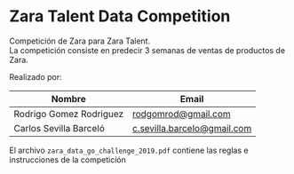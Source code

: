 # Zara Talent Data Competition

Competición de Zara para Zara Talent.  
La competición consiste en predecir 3 semanas de ventas de productos de Zara.

Realizado por:

| Nombre | Email |
| ---- | ---- |
| Rodrigo Gomez Rodriguez | rodgomrod@gmail.com |
| Carlos Sevilla Barceló | c.sevilla.barcelo@gmail.com |
 
El archivo `zara_data_go_challenge_2019.pdf` contiene las reglas e instrucciones de la competición